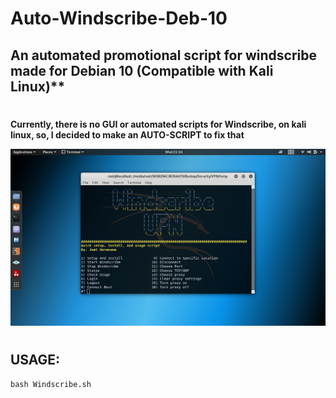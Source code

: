 # Auto-Windscribe-Deb-10
## An automated promotional script for windscribe made for Debian 10 (Compatible with Kali Linux)**
#
**Currently, there is no GUI or automated scripts for Windscribe, on kali linux, so, I decided to make an AUTO-SCRIPT to fix that**

![](https://github.com/J-Horensma/Auto-Windscribe-Deb-10/blob/master/Images/Windscape_Main.png)
#
## USAGE:
`bash Windscribe.sh`
